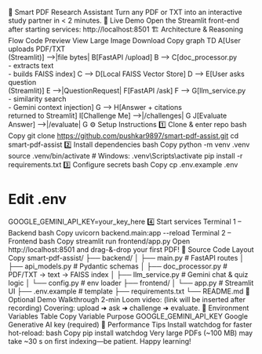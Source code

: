 🧠 Smart PDF Research Assistant
Turn any PDF or TXT into an interactive study partner in < 2 minutes.
🚀 Live Demo
Open the Streamlit front-end after starting services:
http://localhost:8501
🏗️ Architecture & Reasoning Flow
Code
Preview
View Large Image
Download
Copy
graph TD
    A[User uploads PDF/TXT<br>(Streamlit)] -->|file bytes| B[FastAPI /upload]
    B --> C[doc_processor.py<br>- extracts text<br>- builds FAISS index]
    C --> D[Local FAISS Vector Store]
    D --> E[User asks question<br>(Streamlit)]
    E -->|QuestionRequest| F[FastAPI /ask]
    F --> G[llm_service.py<br>- similarity search<br>- Gemini context injection]
    G --> H[Answer + citations<br>returned to Streamlit]
    I[Challenge Me] -->|/challenges| G
    J[Evaluate Answer] -->|/evaluate| G
⚙️ Setup Instructions
1️⃣ Clone & enter repo
bash
Copy
git clone https://github.com/pushkar9897/smart-pdf-assist.git
cd smart-pdf-assist
2️⃣ Install dependencies
bash
Copy
python -m venv .venv
source .venv/bin/activate   # Windows: .venv\Scripts\activate
pip install -r requirements.txt
3️⃣ Configure secrets
bash
Copy
cp .env.example .env
# Edit .env
GOOGLE_GEMINI_API_KEY=your_key_here
4️⃣ Start services
Terminal 1 – Backend
bash
Copy
uvicorn backend.main:app --reload
Terminal 2 – Frontend
bash
Copy
streamlit run frontend/app.py
Open http://localhost:8501 and drag-&-drop your first PDF!
📁 Source Code Layout
Copy
smart-pdf-assist/
├── backend/
│   ├── main.py           # FastAPI routes
│   ├── api_models.py     # Pydantic schemas
│   ├── doc_processor.py  # PDF/TXT → text → FAISS index
│   ├── llm_service.py    # Gemini chat & quiz logic
│   └── config.py         # env loader
├── frontend/
│   └── app.py            # Streamlit UI
├── .env.example          # template
├── requirements.txt
└── README.md
🎯 Optional Demo Walkthrough
2-min Loom video: (link will be inserted after recording)
Covering: upload ➜ ask ➜ challenge ➜ evaluate.
📝 Environment Variables
Table
Copy
Variable	Purpose
GOOGLE_GEMINI_API_KEY	Google Generative AI key (required)
🔧 Performance Tips
Install watchdog for faster hot-reload:
bash
Copy
pip install watchdog
Very large PDFs (~100 MB) may take ~30 s on first indexing—be patient.
Happy learning!
